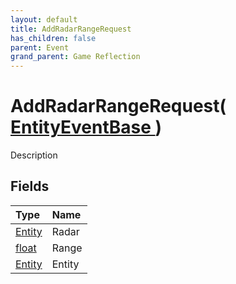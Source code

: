 ```yaml
---
layout: default
title: AddRadarRangeRequest
has_children: false
parent: Event
grand_parent: Game Reflection
---
```

# AddRadarRangeRequest( [ EntityEventBase ](/docs/game-reflection/events/entity_event_base) )
Description 

## Fields

| Type | Name |
|:-------------|:--------------|
| [Entity](/docs/game-reflection/classes/entity) | Radar |
| [float](/docs/game-reflection/components/float) | Range |
| [Entity](/docs/game-reflection/classes/entity) | Entity |

